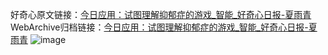 好奇心原文链接：[今日应用：试图理解抑郁症的游戏_智能_好奇心日报-夏雨青](https://www.qdaily.com/articles/2003.html)
WebArchive归档链接：[今日应用：试图理解抑郁症的游戏_智能_好奇心日报-夏雨青](http://web.archive.org/web/20190623150130/https://www.qdaily.com/articles/2003.html)
![image](http://ww3.sinaimg.cn/large/007d5XDply1g3v4lweikyj30u03n1hdt)